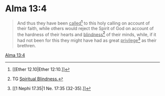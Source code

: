 # Alma 13:4

> And thus they have been <u>called</u>[^a] to this holy calling on account of their faith, while others would reject the Spirit of God on account of the hardness of their hearts and <u>blindness</u>[^b] of their minds, while, if it had not been for this they might have had as great <u>privilege</u>[^c] as their brethren.

[Alma 13:4](https://www.churchofjesuschrist.org/study/scriptures/bofm/alma/13?lang=eng&id=p4#p4)


[^a]: [[Ether 12.10|Ether 12:10.]]
[^b]: TG [Spiritual Blindness.](https://www.churchofjesuschrist.org/study/scriptures/tg/spiritual-blindness?lang=eng)
[^c]: [[1 Nephi 17.35|1 Ne. 17:35 (32-35).]]
